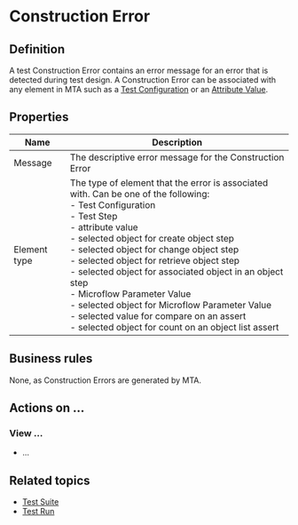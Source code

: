 # Construction Error

## Definition

A test Construction Error contains an error message for an error that is detected during test design. A Construction Error can be associated with any element in MTA such as a [Test Configuration](test-configuration) or an [Attribute Value](attribute-value).

## Properties
| Name | Description |
| ----------- | ----------- |
| Message | The descriptive error message for the Construction Error |
| Element type | The type of element that the error is associated with. Can be one of the following: <br /> - Test Configuration<br /> - Test Step<br /> - attribute value<br /> - selected object for create object step<br /> - selected object for change object step<br /> - selected object for retrieve object step<br /> - selected object for associated object in an object step<br /> - Microflow Parameter Value<br /> - selected object for Microflow Parameter Value<br /> - selected value for compare on an assert<br /> - selected object for count on an object list assert<br /> |

## Business rules

None, as Construction Errors are generated by MTA.

## Actions on ...

### View ...
- ...

## Related topics
- [Test Suite](test-suite)
- [Test Run](test-run)
